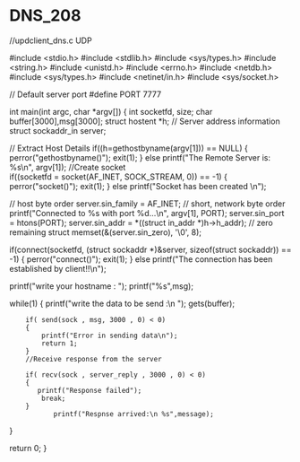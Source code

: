 # DNS_208

//updclient_dns.c UDP

#include <stdio.h>
#include <stdlib.h>
#include <sys/types.h>
#include <string.h>
#include <unistd.h>
#include <errno.h>
#include <netdb.h>
#include <sys/types.h>
#include <netinet/in.h>
#include <sys/socket.h>
 
// Default server port
#define PORT 7777

 
int main(int argc, char *argv[])
{
int socketfd, size;
char buffer[3000],msg[3000];
struct hostent *h;
// Server address information
struct sockaddr_in server;
 
// Extract Host Details
if((h=gethostbyname(argv[1])) == NULL)
{
    perror("gethostbyname()");
    exit(1);
}
else
    printf("The Remote Server is: %s\n", argv[1]);
//Create socket  
if((socketfd = socket(AF_INET, SOCK_STREAM, 0)) == -1)
{
    perror("socket()");
    exit(1);
}
else
    printf("Socket has been created \n");
 
// host byte order
server.sin_family = AF_INET;
// short, network byte order
printf("Connected to %s with port %d...\n", argv[1], PORT);
server.sin_port = htons(PORT);
server.sin_addr = *((struct in_addr *)h->h_addr);
// zero remaining struct
memset(&(server.sin_zero), '\0', 8);
 
if(connect(socketfd, (struct sockaddr *)&server, sizeof(struct sockaddr)) == -1)
{
    perror("connect()");
    exit(1);
}
else
    printf("The connection has been established by client!!\n");


printf("write your hostname : ");
        printf("%s",msg);
 
while(1)
   {
     printf("write the data to be send :\n ");
        gets(buffer);
       
        if( send(sock , msg, 3000 , 0) < 0)
        {
            printf("Error in sending data\n");
            return 1;
        }
        //Receive response from the server

        if( recv(sock , server_reply , 3000 , 0) < 0)
        {
           printf("Response failed");
            break;
        }
               printf("Respnse arrived:\n %s",message);                                  
}

 

return 0;
}

